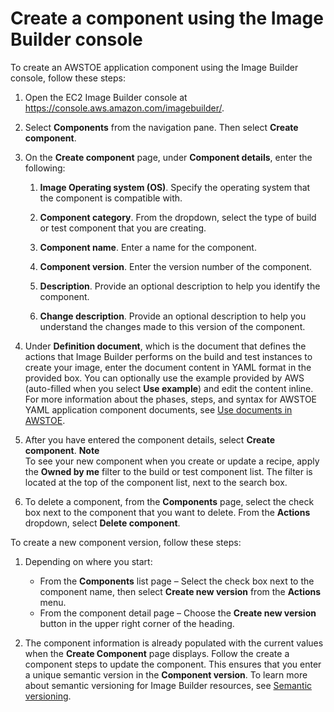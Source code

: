 # Create a component using the Image Builder console<a name="create-component-console"></a>

To create an AWSTOE application component using the Image Builder console, follow these steps:

1. Open the EC2 Image Builder console at [https://console\.aws\.amazon\.com/imagebuilder/](https://console.aws.amazon.com/imagebuilder/)\.

1. Select **Components** from the navigation pane\. Then select **Create component**\.

1. On the **Create component** page, under **Component details**, enter the following:

   1. **Image Operating system \(OS\)**\. Specify the operating system that the component is compatible with\.

   1. **Component category**\. From the dropdown, select the type of build or test component that you are creating\.

   1. **Component name**\. Enter a name for the component\.

   1. **Component version**\. Enter the version number of the component\.

   1. **Description**\. Provide an optional description to help you identify the component\.

   1. **Change description**\. Provide an optional description to help you understand the changes made to this version of the component\.

1. Under **Definition document**, which is the document that defines the actions that Image Builder performs on the build and test instances to create your image, enter the document content in YAML format in the provided box\. You can optionally use the example provided by AWS \(auto\-filled when you select **Use example**\) and edit the content inline\. For more information about the phases, steps, and syntax for AWSTOE YAML application component documents, see [Use documents in AWSTOE](https://docs.aws.amazon.com/imagebuilder/latest/userguide/toe-use-documents.html)\.

1. After you have entered the component details, select **Create component**\.
**Note**  
To see your new component when you create or update a recipe, apply the **Owned by me** filter to the build or test component list\. The filter is located at the top of the component list, next to the search box\.

1. To delete a component, from the **Components** page, select the check box next to the component that you want to delete\. From the **Actions** dropdown, select **Delete component**\.

To create a new component version, follow these steps:

1. Depending on where you start:
   + From the **Components** list page – Select the check box next to the component name, then select **Create new version** from the **Actions** menu\.
   + From the component detail page – Choose the **Create new version** button in the upper right corner of the heading\.

1. The component information is already populated with the current values when the **Create Component** page displays\. Follow the create a component steps to update the component\. This ensures that you enter a unique semantic version in the **Component version**\. To learn more about semantic versioning for Image Builder resources, see [Semantic versioning](ibhow-semantic-versioning.md)\.